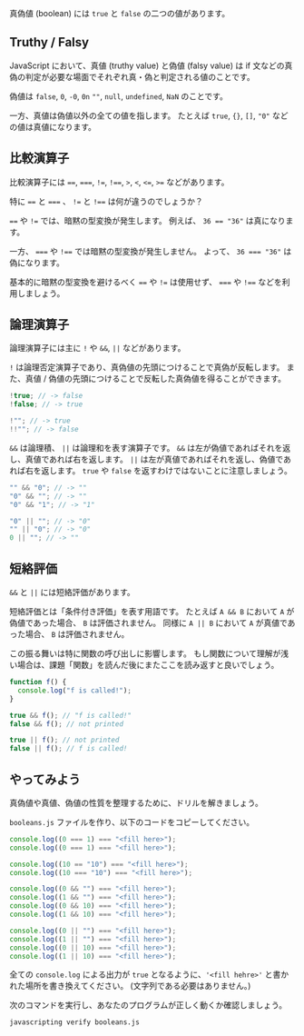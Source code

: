 真偽値 (boolean) には `true` と `false` の二つの値があります。

## Truthy / Falsy

JavaScript において、真値 (truthy value) と偽値 (falsy value) は if 文などの真偽の判定が必要な場面でそれぞれ真・偽と判定される値のことです。

偽値は `false`, `0`, `-0`, `0n` `""`, `null`, `undefined`, `NaN` のことです。

一方、真値は偽値以外の全ての値を指します。
たとえば `true`, `{}`, `[]`, `"0"` などの値は真値になります。

## 比較演算子

比較演算子には `==`, `===`, `!=`, `!==`, `>`, `<`, `<=`, `>=` などがあります。

特に `==` と `===` 、 `!=` と `!==` は何が違うのでしょうか？

`==` や `!=` では、暗黙の型変換が発生します。
例えば、 `36 == "36"` は真になります。

一方、 `===` や `!==` では暗黙の型変換が発生しません。
よって、 `36 === "36"` は偽になります。

基本的に暗黙の型変換を避けるべく `==` や `!=` は使用せず、 `===` や `!==` などを利用しましょう。

## 論理演算子

論理演算子には主に `!` や `&&`, `||` などがあります。

`!` は論理否定演算子であり、真偽値の先頭につけることで真偽が反転します。
また、真値 / 偽値の先頭につけることで反転した真偽値を得ることができます。

```js
!true; // -> false
!false; // -> true

!""; // -> true
!!""; // -> false
```

`&&` は論理積、 `||` は論理和を表す演算子です。
`&&` は左が偽値であればそれを返し、真値であれば右を返します。
`||` は左が真値であればそれを返し、偽値であれば右を返します。
`true` や `false` を返すわけではないことに注意しましょう。

```js
"" && "0"; // -> ""
"0" && ""; // -> ""
"0" && "1"; // -> "1"

"0" || ""; // -> "0"
"" || "0"; // -> "0"
0 || ""; // -> ""
```

## 短絡評価

`&&` と `||` には短絡評価があります。

短絡評価とは「条件付き評価」を表す用語です。
たとえば `A && B` において `A` が偽値であった場合、 `B` は評価されません。
同様に `A || B` において `A` が真値であった場合、 `B` は評価されません。

この振る舞いは特に関数の呼び出しに影響します。
もし関数について理解が浅い場合は、課題「関数」を読んだ後にまたここを読み返すと良いでしょう。

```js
function f() {
  console.log("f is called!");
}

true && f(); // "f is called!"
false && f(); // not printed

true || f(); // not printed
false || f(); // f is called!
```

## やってみよう

真偽値や真値、偽値の性質を整理するために、ドリルを解きましょう。

`booleans.js` ファイルを作り、以下のコードをコピーしてください。

```js
console.log((0 === 1) === "<fill here>");
console.log((0 === 1) === "<fill here>");

console.log((10 == "10") === "<fill here>");
console.log((10 === "10") === "<fill here>");

console.log((0 && "") === "<fill here>");
console.log((1 && "") === "<fill here>");
console.log((0 && 10) === "<fill here>");
console.log((1 && 10) === "<fill here>");

console.log((0 || "") === "<fill here>");
console.log((1 || "") === "<fill here>");
console.log((0 || 10) === "<fill here>");
console.log((1 || 10) === "<fill here>");
```

全ての `console.log` による出力が `true` となるように、`'<fill hehre>'` と書かれた場所を書き換えてください。 (文字列である必要はありません。)

次のコマンドを実行し、あなたのプログラムが正しく動くか確認しましょう。

```bash
javascripting verify booleans.js
```
